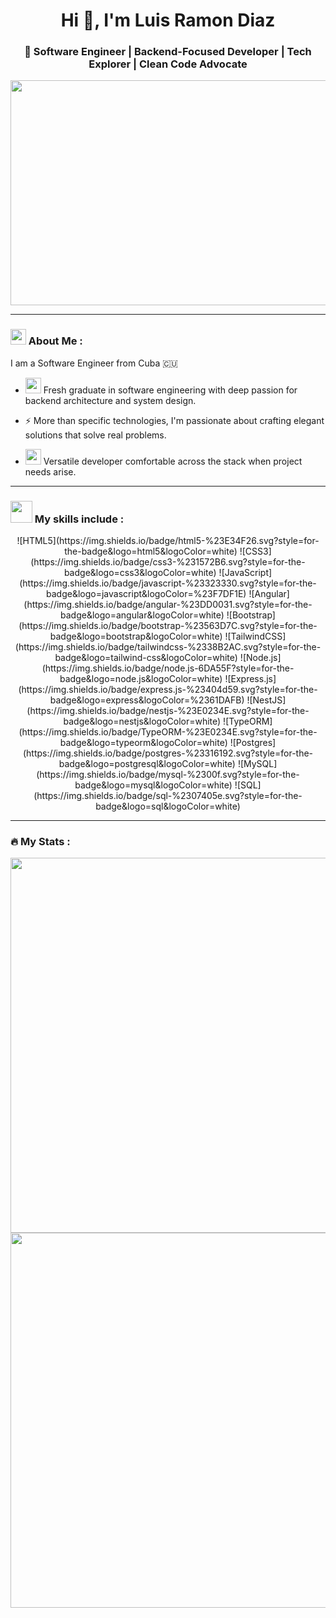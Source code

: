 <h1 align="center">Hi 👋, I'm Luis Ramon Diaz</h1>  
<h3 align="center">🚀 Software Engineer | Backend-Focused Developer | Tech Explorer | Clean Code Advocate</h3>

<div align="center">
  <img src="https://media.giphy.com/media/dWesBcTLavkZuG35MI/giphy.gif" width="550" height="360"/>
</div>

---
### <img src="https://images.emojiterra.com/google/noto-emoji/unicode-16.0/color/1024px/1f468-1f4bb.png" width="25"> About Me : 
I am a Software Engineer from Cuba :cuba:
- <img src="https://images.emojiterra.com/google/noto-emoji/unicode-16.0/color/1024px/1f393.png" width="25"> Fresh graduate in software engineering with deep passion for backend architecture and system design. 

- :zap: More than specific technologies,  I'm passionate about crafting elegant solutions that solve real problems.

- <img src="https://images.emojiterra.com/google/noto-emoji/unicode-16.0/color/1024px/1f3a8.png" width="25"> Versatile developer comfortable across the stack when project needs arise.

---

### <img src="https://images.emojiterra.com/google/noto-emoji/unicode-16.0/color/256px/1f6e0.png" width="35"> My skills include : 
 <div align="center"> 
![HTML5](https://img.shields.io/badge/html5-%23E34F26.svg?style=for-the-badge&logo=html5&logoColor=white)
![CSS3](https://img.shields.io/badge/css3-%231572B6.svg?style=for-the-badge&logo=css3&logoColor=white)
![JavaScript](https://img.shields.io/badge/javascript-%23323330.svg?style=for-the-badge&logo=javascript&logoColor=%23F7DF1E)
![Angular](https://img.shields.io/badge/angular-%23DD0031.svg?style=for-the-badge&logo=angular&logoColor=white)
![Bootstrap](https://img.shields.io/badge/bootstrap-%23563D7C.svg?style=for-the-badge&logo=bootstrap&logoColor=white)
![TailwindCSS](https://img.shields.io/badge/tailwindcss-%2338B2AC.svg?style=for-the-badge&logo=tailwind-css&logoColor=white)
![Node.js](https://img.shields.io/badge/node.js-6DA55F?style=for-the-badge&logo=node.js&logoColor=white)
![Express.js](https://img.shields.io/badge/express.js-%23404d59.svg?style=for-the-badge&logo=express&logoColor=%2361DAFB)
![NestJS](https://img.shields.io/badge/nestjs-%23E0234E.svg?style=for-the-badge&logo=nestjs&logoColor=white)
![TypeORM](https://img.shields.io/badge/TypeORM-%23E0234E.svg?style=for-the-badge&logo=typeorm&logoColor=white)
![Postgres](https://img.shields.io/badge/postgres-%23316192.svg?style=for-the-badge&logo=postgresql&logoColor=white)
![MySQL](https://img.shields.io/badge/mysql-%2300f.svg?style=for-the-badge&logo=mysql&logoColor=white)
![SQL](https://img.shields.io/badge/sql-%2307405e.svg?style=for-the-badge&logo=sql&logoColor=white)
 </div>

---

### :fire: My Stats :
<div align="center">  
  <img src="http://github-readme-streak-stats.herokuapp.com?user=luirrodev&theme=dark&background=0,000000,130F40" width="600"/>
</div>
<div align="center">
  <img src="https://github-readme-stats.vercel.app/api/top-langs/?username=luirrodev&layout=compact&theme=vision-friendly-dark&show_icons=true&title_color=7A7ADB&icon_color=2234AE&text_color=D3D3D3&bg_color=0,000000,130F40&locale=en" width="600"/>
</div>
